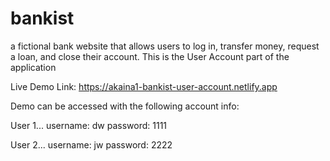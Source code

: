 # bankist

a fictional bank website that allows users to log in, transfer money, request a loan, and close their account.
This is the User Account part of the application

Live Demo Link: https://akaina1-bankist-user-account.netlify.app

Demo can be accessed with the following account info:

User 1...
username: dw
password: 1111

User 2...
username: jw
password: 2222
